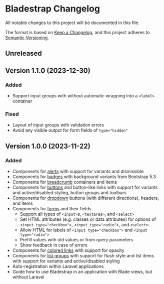 # Bladestrap Changelog

All notable changes to this project will be documented in this file.

The format is based on [Keep a Changelog](https://keepachangelog.com/en/1.1.0/),
and this project adheres to [Semantic Versioning](https://semver.org/spec/v2.0.0.html).


## Unreleased


## Version 1.1.0 (2023-12-30)

### Added
- Support input groups with without automatic wrapping into a `<label>` container

### Fixed
- Layout of input groups with validation errors
- Avoid any visible output for form fields of `type="hidden"`


## Version 1.0.0 (2023-11-22)

### Added
- Components for [alerts](https://getbootstrap.com/docs/5.3/components/alerts/) with support for variants and dismissible
- Components for [badges](https://getbootstrap.com/docs/5.3/components/badge/) with background variants from Bootstrap 5.3
- Components for [breadcrumb](https://getbootstrap.com/docs/5.3/components/breadcrumb/) containers and items
- Components for [buttons](https://getbootstrap.com/docs/5.3/components/buttons/) and button-like links with support for variants and active/disabled styling,
  button groups and toolbars
- Components for [dropdown](https://getbootstrap.com/docs/5.3/components/dropdowns/#single-button) buttons (with different directions), headers, and items
- Components for [forms](https://getbootstrap.com/docs/5.3/forms/overview/) and their fields
  - Support all types of `<input>`s, `<textarea>`, and `<select>`
  - Set HTML attributes (e.g. classes or data attributes) for options of `<input type="checkbox">`, `<input type="radio">`, and `<select>`:
  - Allow HTML for labels of `<input type="checkbox">` and `<input type="radio">`
  - Prefill values with old values or from query parameters
  - Show feedback in case of errors
- Components for [colored links](https://getbootstrap.com/docs/5.3/helpers/colored-links/#link-colors) with support for opacity
- Components for [list groups](https://getbootstrap.com/docs/5.3/components/list-group/) with support for flush style
  and list items with support for variants and active/disabled styling
- Auto-registration within Laravel applications
- Guide how to use Bladestrap in an application with Blade views, but without Laravel
